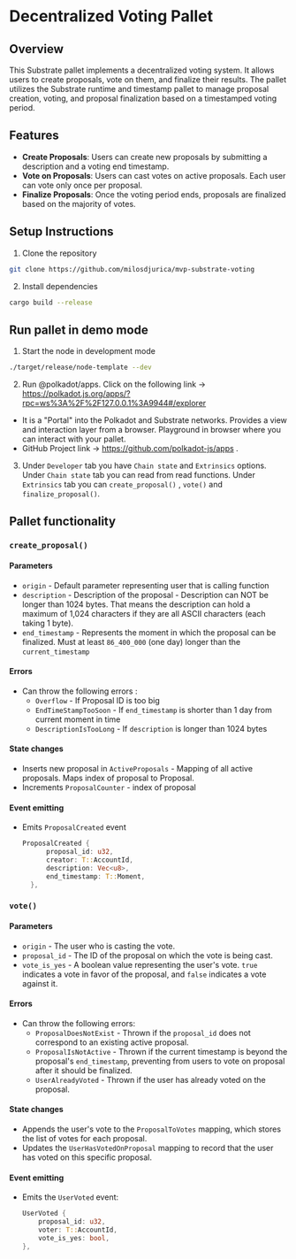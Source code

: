 # Decentralized Voting Pallet

## Overview

This Substrate pallet implements a decentralized voting system. It allows users to create proposals, vote on them, and finalize their results. The pallet utilizes the Substrate runtime and timestamp pallet to manage proposal creation, voting, and proposal finalization based on a timestamped voting period.

## Features

- **Create Proposals**: Users can create new proposals by submitting a description and a voting end timestamp.
- **Vote on Proposals**: Users can cast votes on active proposals. Each user can vote only once per proposal.
- **Finalize Proposals**: Once the voting period ends, proposals are finalized based on the majority of votes.

## Setup Instructions

1. Clone the repository

```bash
git clone https://github.com/milosdjurica/mvp-substrate-voting
```

2. Install dependencies

```bash
cargo build --release
```

## Run pallet in demo mode

1. Start the node in development mode

```bash
./target/release/node-template --dev
```

2. Run @polkadot/apps. Click on the following link -> https://polkadot.js.org/apps/?rpc=ws%3A%2F%2F127.0.0.1%3A9944#/explorer

- It is a "Portal" into the Polkadot and Substrate networks. Provides a view and interaction layer from a browser. Playground in browser where you can interact with your pallet.
- GitHub Project link -> https://github.com/polkadot-js/apps .

3. Under `Developer` tab you have `Chain state` and `Extrinsics` options. Under `Chain state` tab you can read from read functions. Under `Extrinsics` tab you can `create_proposal()` , `vote()` and `finalize_proposal()`.

## Pallet functionality

### `create_proposal()`

#### Parameters

- `origin` - Default parameter representing user that is calling function
- `description` - Description of the proposal - Description can NOT be longer than 1024 bytes. That means the description can hold a maximum of 1,024 characters if they are all ASCII characters (each taking 1 byte).
- `end_timestamp` - Represents the moment in which the proposal can be finalized. Must at least `86_400_000` (one day) longer than the `current_timestamp`

#### Errors

- Can throw the following errors :
  - `Overflow` - If Proposal ID is too big
  - `EndTimeStampTooSoon` - If `end_timestamp` is shorter than 1 day from current moment in time
  - `DescriptionIsTooLong` - If `description` is longer than 1024 bytes

#### State changes

- Inserts new proposal in `ActiveProposals` - Mapping of all active proposals. Maps index of proposal to Proposal.
- Increments `ProposalCounter` - index of proposal

#### Event emitting

- Emits `ProposalCreated` event

  ```rust
  ProposalCreated {
  		proposal_id: u32,
  		creator: T::AccountId,
  		description: Vec<u8>,
  		end_timestamp: T::Moment,
  	},

  ```

### `vote()`

#### Parameters

- `origin` - The user who is casting the vote.
- `proposal_id` - The ID of the proposal on which the vote is being cast.
- `vote_is_yes` - A boolean value representing the user's vote. `true` indicates a vote in favor of the proposal, and `false` indicates a vote against it.

#### Errors

- Can throw the following errors:
  - `ProposalDoesNotExist` - Thrown if the `proposal_id` does not correspond to an existing active proposal.
  - `ProposalIsNotActive` - Thrown if the current timestamp is beyond the proposal's `end_timestamp`, preventing from users to vote on proposal after it should be finalized.
  - `UserAlreadyVoted` - Thrown if the user has already voted on the proposal.

#### State changes

- Appends the user's vote to the `ProposalToVotes` mapping, which stores the list of votes for each proposal.
- Updates the `UserHasVotedOnProposal` mapping to record that the user has voted on this specific proposal.

#### Event emitting

- Emits the `UserVoted` event:

  ```rust
  UserVoted {
      proposal_id: u32,
      voter: T::AccountId,
      vote_is_yes: bool,
  },
  ```
